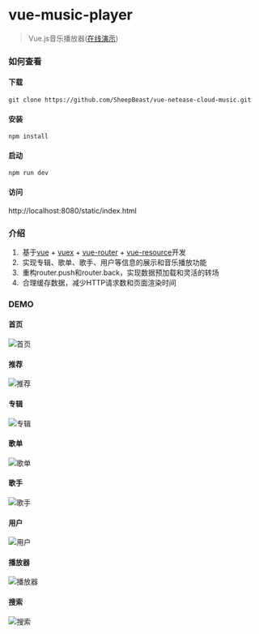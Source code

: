 # vue-music-player

> Vue.js音乐播放器([在线演示](http://39.106.10.121/dist/static/index.html))

### 如何查看
#### 下载
``` shell
git clone https://github.com/SheepBeast/vue-netease-cloud-music.git
```

#### 安装
``` shell
npm install
```

#### 启动
``` shell
npm run dev
```

#### 访问
http://localhost:8080/static/index.html

### 介绍
1.  基于[vue](https://cn.vuejs.org/) + [vuex](https://vuex.vuejs.org/zh-cn/) + [vue-router](https://router.vuejs.org/zh-cn/) + [vue-resource](https://www.npmjs.com/package/vue-resource)开发
2.  实现专辑、歌单、歌手、用户等信息的展示和音乐播放功能
3.  重构router.push和router.back，实现数据预加载和灵活的转场
4.  合理缓存数据，减少HTTP请求数和页面渲染时间

### DEMO
#### 首页
![首页](http://39.106.10.121/images/home.png "首页")

#### 推荐
![推荐](http://39.106.10.121/images/recommend.png "推荐")

#### 专辑
![专辑](http://39.106.10.121/images/album.png "专辑")

#### 歌单
![歌单](http://39.106.10.121/images/playlist.png "歌单")

#### 歌手
![歌手](http://39.106.10.121/images/artist.png "歌手")

#### 用户
![用户](http://39.106.10.121/images/user.png "用户")

#### 播放器
![播放器](http://39.106.10.121/images/musicplayer.png "播放器")

#### 搜索
![搜索](http://39.106.10.121/images/search.png "搜索")
